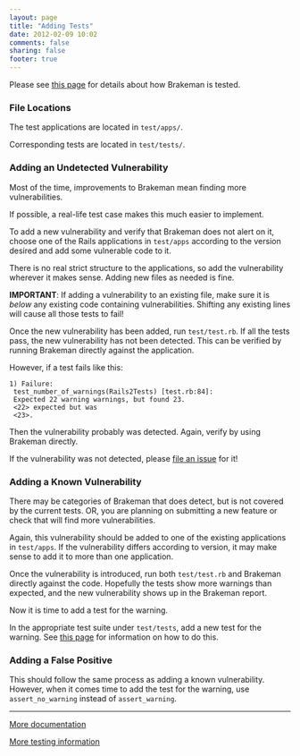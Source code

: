```yaml
---
layout: page
title: "Adding Tests"
date: 2012-02-09 10:02
comments: false
sharing: false
footer: true
---
```


Please see [this page](/docs/testing_brakeman) for details about how Brakeman is tested.

### File Locations

The test applications are located in `test/apps/`.

Corresponding tests are located in `test/tests/`.

### Adding an Undetected Vulnerability

Most of the time, improvements to Brakeman mean finding more vulnerabilities.

If possible, a real-life test case makes this much easier to implement.

To add a new vulnerability and verify that Brakeman does not alert on it, choose one of the Rails applications in `test/apps` according to the version desired and add some vulnerable code to it.

There is no real strict structure to the applications, so add the vulnerability wherever it makes sense. Adding new files as needed is fine.

**IMPORTANT**: If adding a vulnerability to an existing file, make sure it is *below* any existing code containing vulnerabilities. Shifting any existing lines will cause all those tests to fail!

Once the new vulnerability has been added, run `test/test.rb`. If all the tests pass, the new vulnerability has not been detected. This can be verified by running Brakeman directly against the application.

However, if a test fails like this:

    1) Failure:
     test_number_of_warnings(Rails2Tests) [test.rb:84]:
     Expected 22 warning warnings, but found 23.
     <22> expected but was
     <23>.

Then the vulnerability probably was detected. Again, verify by using Brakeman directly.

If the vulnerability was not detected, please [file an issue](https://github.com/presidentbeef/brakeman/issues) for it!

### Adding a Known Vulnerability

There may be categories of Brakeman that does detect, but is not covered by the current tests. OR, you are planning on submitting a new feature or check that will find more vulnerabilities.

Again, this vulnerability should be added to one of the existing applications in `test/apps`. If the vulnerability differs according to version, it may make sense to add it to more than one application.

Once the vulnerability is introduced, run both `test/test.rb` and Brakeman directly against the code. Hopefully the tests show more warnings than expected, and the new vulnerability shows up in the Brakeman report.

Now it is time to add a test for the warning.

In the appropriate test suite under `test/tests`, add a new test for the warning. See [this page](/docs/testing_brakeman) for information on how to do this.

### Adding a False Positive

This should follow the same process as adding a known vulnerability. However, when it comes time to add the test for the warning, use `assert_no_warning` instead of `assert_warning`.

---

[More documentation](/docs)

[More testing information](/docs/testing_brakeman)
